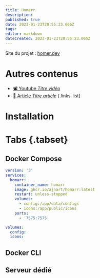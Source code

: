 ```yaml
---
title: Homarr
description: 
published: true
date: 2023-01-23T20:55:23.066Z
tags: 
editor: markdown
dateCreated: 2023-01-23T20:55:23.065Z
---
```


Site du projet : [homer.dev](https://homarr.dev/)

# Autres contenus
- [📽️ Youtube *Titre vidéo*](https://youtube.com/@zatoufly)
- [📄 Article *Titre article*](https://zatoufly.fr)
{.links-list}

# Installation
# Tabs {.tabset}

## Docker Compose 
```yaml
version: '3'
services:
  homarr:
    container_name: homarr
    image: ghcr.io/ajnart/homarr:latest
    restart: unless-stopped
    volumes:
      - config:/app/data/configs
      - icons:/app/public/icons
    ports:
      - '7575:7575'

volumes:
  config:
  icons:
```
## Docker CLI

## Serveur dédié
